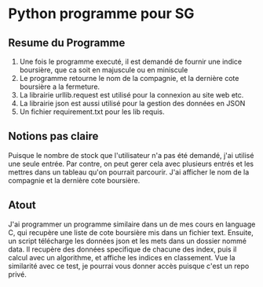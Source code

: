 # Python programme pour SG

## Resume du Programme

 1. Une fois le programme executé, il est demandé de fournir une indice boursière, que ca soit en majuscule ou en miniscule
 2. Le programme retourne le nom de la compagnie, et la dernière cote boursière a la fermeture.
 3. La librairie  urllib.request est utilisé pour la connexion au site web etc.
 4. La librairie json est aussi utilisé pour la gestion des données en JSON
 5. Un fichier requirement.txt pour les lib requis.

## Notions pas claire
 Puisque le nombre de stock que l'utilisateur n'a pas été demandé, j'ai utilisé une seule entrée.
 Par contre, on peut gerer cela avec plusieurs entrés et les mettres dans un tableau qu'on pourrait parcourir.
 J'ai afficher le nom de la compagnie et la dernière cote boursière.

## Atout
 J'ai programmer un programme similaire dans un de mes cours en language C, qui recupère une liste de cote boursière mis dans un fichier text. 
 Ensuite, un script télécharge les données json et les mets dans un dossier nommé data. Il recupère des données specifique de chacune des index,
 puis il calcul avec un algorithme, et affiche les indices en classement. Vue la similarité avec ce test, je pourrai vous donner accès puisque c'est un repo privé.
